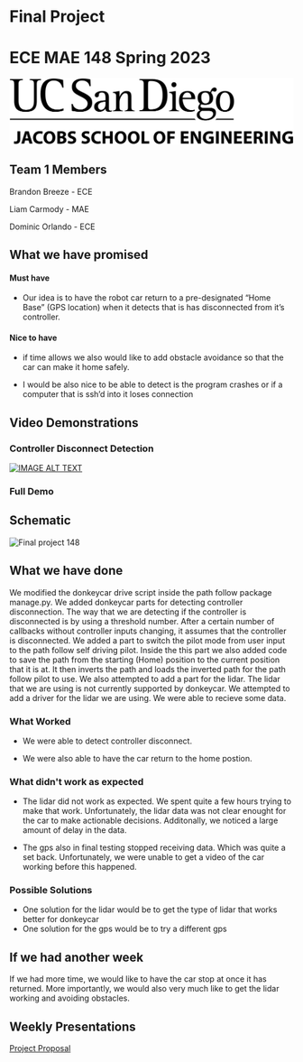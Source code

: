 # Final Project
# ECE MAE 148 Spring 2023
![UCSD Logo](UCSDLogo.jpeg)
## Team 1 Members

Brandon Breeze - ECE
  
Liam Carmody - MAE
  
Dominic Orlando - ECE

## What we have promised

#### Must have

- Our idea is to have the robot car return to a pre-designated “Home Base” (GPS location) when it detects that is has disconnected from it’s controller. 

#### Nice to have

- if time allows we also would like to add obstacle avoidance so that the car can make it home safely.

- I would be also nice to be able to detect is the program crashes or if a computer that is ssh’d into it loses connection 

## Video Demonstrations

### Controller Disconnect Detection 

[![IMAGE ALT TEXT](http://img.youtube.com/vi/uU5O4HXrWTc/0.jpg)](http://www.youtube.com/watch?v=uU5O4HXrWTc "Video Title")

### Full Demo

## Schematic

![Final project 148](https://github.com/UCSD-ECEMAE-148/spring-2023-final-project-team-1/assets/114778470/76e8333f-72be-42fc-831b-960b75d53a79)


## What we have done

We modified the donkeycar drive script inside the path follow package manage.py. We added donkeycar parts for detecting controller disconnection. The way that we are detecting if the controller is disconnected is by using a threshold number. After a certain number of callbacks without controller inputs changing, it assumes that the controller is disconnected. We added a part to switch the pilot mode from user input to the path follow self driving pilot. Inside the this part we also added code to save the path from the starting (Home) position to the current position that it is at. It then inverts the path and loads the inverted path for the path follow pilot to use. We also attempted to add a part for the lidar. The lidar that we are using is not currently supported by donkeycar. We attempted to add a driver for the lidar we are using. We were able to recieve some data.

### What Worked

- We were able to detect controller disconnect. 

- We were also able to have the car return to the home postion.

### What didn't work as expected

- The lidar did not work as expected. We spent quite a few hours trying to make that work. Unfortunately, the lidar data was not clear enought for the car to make actionable decisions. Additonally, we noticed a large amount of delay in the data.

- The gps also in final testing stopped receiving data. Which was quite a set back. Unfortunately, we were unable to get a video of the car working before this happened.

### Possible Solutions

- One solution for the lidar would be to get the type of lidar that works better for donkeycar
- One solution for the gps would be to try a different gps

## If we had another week

If we had more time, we would like to have the car stop at once it has returned. More importantly, we would also very much like to get the lidar working and avoiding obstacles.

## Weekly Presentations
[Project Proposal](https://docs.google.com/presentation/d/1qEtfq2pOg_nVsMLH8ufqDtqr5y_wK0nWoPhvqwehMsQ/edit?usp=sharing)
